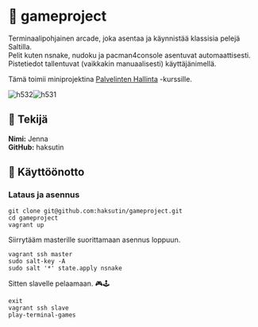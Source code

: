 # 👾 gameproject
Terminaalipohjainen arcade, joka asentaa ja käynnistää klassisia pelejä Saltilla.  
Pelit kuten nsnake, nudoku ja pacman4console asentuvat automaattisesti. Pistetiedot tallentuvat (vaikkakin manuaalisesti) käyttäjänimellä.  

Tämä toimii miniprojektina [Palvelinten Hallinta](https://terokarvinen.com/palvelinten-hallinta/#h5-miniprojekti) -kurssille. 

![h532](https://github.com/user-attachments/assets/0f57a200-fa69-4e33-864a-9af9279c9825)![h531](https://github.com/user-attachments/assets/ea96c150-c26b-4c3f-ba4c-102b00a75b98)




## 👑 Tekijä

**Nimi:** Jenna  
**GitHub:** haksutin

## 🚀 Käyttöönotto
### Lataus ja asennus

    git clone git@github.com:haksutin/gameproject.git
    cd gameproject
    vagrant up

Siirrytääm masterille suorittamaan asennus loppuun.

    vagrant ssh master
    sudo salt-key -A
    sudo salt '*' state.apply nsnake

Sitten slavelle pelaamaan. 🎮🕹️  

    exit
    vagrant ssh slave
    play-terminal-games
